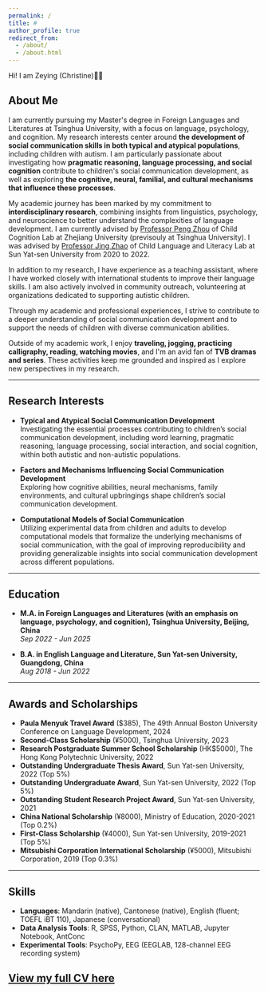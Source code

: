 ```yaml
---
permalink: /
title: #
author_profile: true
redirect_from: 
  - /about/
  - /about.html
---
```

Hi! I am Zeying (Christine)👋🏻

## About Me

I am currently pursuing my Master's degree in Foreign Languages and Literatures at Tsinghua University, with a focus on language, psychology, and cognition. My research interests center around **the development of social communication skills in both typical and atypical populations**, including children with autism. I am particularly passionate about investigating how **pragmatic reasoning, language processing, and social cognition** contribute to children's social communication development, as well as exploring **the cognitive, neural, familial, and cultural mechanisms that influence these processes**.

My academic journey has been marked by my commitment to **interdisciplinary research**, combining insights from linguistics, psychology, and neuroscience to better understand the complexities of language development. I am currently advised by [Professor Peng Zhou](https://peng-zhou.com/research/) of Child Cognition Lab at Zhejiang University (previsouly at Tsinghua University). I was advised by [Professor Jing Zhao](https://scholar.google.com.hk/citations?user=JBzKh54AAAAJ&hl=zh-CN) of Child Language and Literacy Lab at Sun Yat-sen University from 2020 to 2022.

In addition to my research, I have experience as a teaching assistant, where I have worked closely with international students to improve their language skills. I am also actively involved in community outreach, volunteering at organizations dedicated to supporting autistic children.

Through my academic and professional experiences, I strive to contribute to a deeper understanding of social communication development and to support the needs of children with diverse communication abilities.

Outside of my academic work, I enjoy **traveling, jogging, practicing calligraphy, reading, watching movies**, and I'm an avid fan of **TVB dramas and series**. These activities keep me grounded and inspired as I explore new perspectives in my research.

---

## Research Interests
- **Typical and Atypical Social Communication Development**  
  Investigating the essential processes contributing to children’s social communication development, including word learning, pragmatic reasoning, language processing, social interaction, and social cognition, within both autistic and non-autistic populations.
  
- **Factors and Mechanisms Influencing Social Communication Development**  
  Exploring how cognitive abilities, neural mechanisms, family environments, and cultural upbringings shape children’s social communication development.

- **Computational Models of Social Communication**  
  Utilizing experimental data from children and adults to develop computational models that formalize the underlying mechanisms of social communication, with the goal of improving reproducibility and providing generalizable insights into social communication development across different populations.

---

## Education
- **M.A. in Foreign Languages and Literatures (with an emphasis on language, psychology, and cognition), Tsinghua University, Beijing, China**  
_Sep 2022 - Jun 2025_  

- **B.A. in English Language and Literature, Sun Yat-sen University, Guangdong, China**  
_Aug 2018 - Jun 2022_  


---

## Awards and Scholarships
- **Paula Menyuk Travel Award** ($385), The 49th Annual Boston University Conference on Language Development, 2024
- **Second-Class Scholarship** (¥5000), Tsinghua University, 2023
- **Research Postgraduate Summer School Scholarship** (HK$5000), The Hong Kong Polytechnic University, 2022
- **Outstanding Undergraduate Thesis Award**, Sun Yat-sen University, 2022 (Top 5%)
- **Outstanding Undergraduate Award**, Sun Yat-sen University, 2022 (Top 5%)
- **Outstanding Student Research Project Award**, Sun Yat-sen University, 2021
- **China National Scholarship** (¥8000), Ministry of Education, 2020-2021 (Top 0.2%)
- **First-Class Scholarship** (¥4000), Sun Yat-sen University, 2019-2021 (Top 5%)
- **Mitsubishi Corporation International Scholarship** (¥5000), Mitsubishi Corporation, 2019 (Top 0.3%)

---

## Skills
- **Languages**: Mandarin (native), Cantonese (native), English (fluent; TOEFL iBT 110), Japanese (conversational)
- **Data Analysis Tools**: R, SPSS, Python, CLAN, MATLAB, Jupyter Notebook, AntConc
- **Experimental Tools**: PsychoPy, EEG (EEGLAB, 128-channel EEG recording system)

## [View my full CV here](https://zeyinggao.github.io//cv/)
